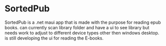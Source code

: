 # SortedPub
SortedPub is a .net maui app that is made with the purpose for reading epub books.
can currently scan library folder and have a ui to see library but needs work to adjust to different device types other then windows desktop.
is still developing the ui for reading the E-books.

